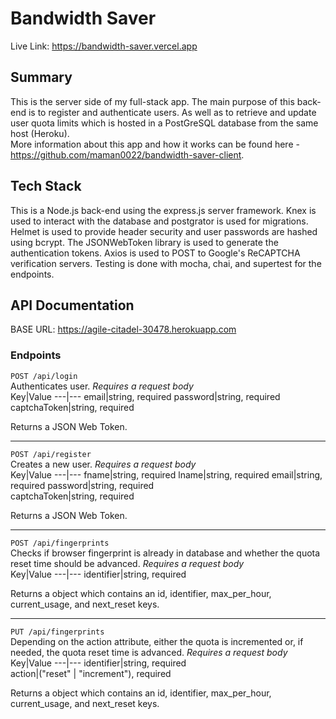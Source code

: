 # Bandwidth Saver
Live Link: https://bandwidth-saver.vercel.app    
  
## Summary  
This is the server side of my full-stack app. The main purpose of this back-end is to register and authenticate users. As well as to retrieve and update user quota limits which is hosted in a PostGreSQL database from the same host (Heroku).     
More information about this app and how it works can be found here - https://github.com/maman0022/bandwidth-saver-client.  
  
## Tech Stack  
This is a Node.js back-end using the express.js server framework. Knex is used to interact with the database and postgrator is used for migrations. Helmet is used to provide header security and user passwords are hashed using bcrypt. The JSONWebToken library is used to generate the authentication tokens. Axios is used to POST to Google's ReCAPTCHA verification servers. Testing is done with mocha, chai, and supertest for the endpoints.  

## API Documentation  
BASE URL: https://agile-citadel-30478.herokuapp.com   
### Endpoints  

`POST /api/login`  
Authenticates user. *Requires a request body*  
Key|Value
---|---
email|string, required
password|string, required  
captchaToken|string, required  
  
Returns a JSON Web Token.
  
---  
  
`POST /api/register`  
Creates a new user. *Requires a request body*  
Key|Value
---|---
fname|string, required
lname|string, required
email|string, required
password|string, required  
captchaToken|string, required  

Returns a JSON Web Token.  
  
---  
  
`POST /api/fingerprints`  
Checks if browser fingerprint is already in database and whether the quota reset time should be advanced. *Requires a request body*  
Key|Value
---|---
identifier|string, required  
  
Returns a object which contains an id, identifier, max_per_hour, current_usage, and next_reset keys.

---  
  
`PUT /api/fingerprints`  
Depending on the action attribute, either the quota is incremented or, if needed, the quota reset time is advanced. *Requires a request body*  
Key|Value
---|---
identifier|string, required  
action|("reset" | "increment"), required  
  
Returns a object which contains an id, identifier, max_per_hour, current_usage, and next_reset keys.